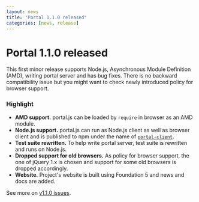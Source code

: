 ```yaml
---
layout: news
title: "Portal 1.1.0 released"
categories: [news, release]
---
```


# Portal 1.1.0 released

This first minor release supports Node.js, Asynchronous Module Definition (AMD), writing portal server and has bug fixes. There is no backward compatibility issue but you might want to check newly introduced policy for browser support.

### Highlight
* **AMD support.** portal.js can be loaded by `require` in browser as an AMD module.
* **Node.js support.** portal.js can run as Node.js client as well as browser client and is published to npm under the name of [`portal-client`](https://npmjs.org/package/portal-client).
* **Test suite rewritten.** To help write portal server, test suite is rewritten and runs on Node.js.
* **Dropped support for old browsers.** As policy for browser support, the one of jQuery 1.x is chosen and support for some old browsers is dropped accordingly.
* **Website.** Project's website is built using Foundation 5 and news and docs are added.

See more on [v1.1.0 issues](https://github.com/flowersinthesand/portal/issues?milestone=12&page=1&state=closed).
